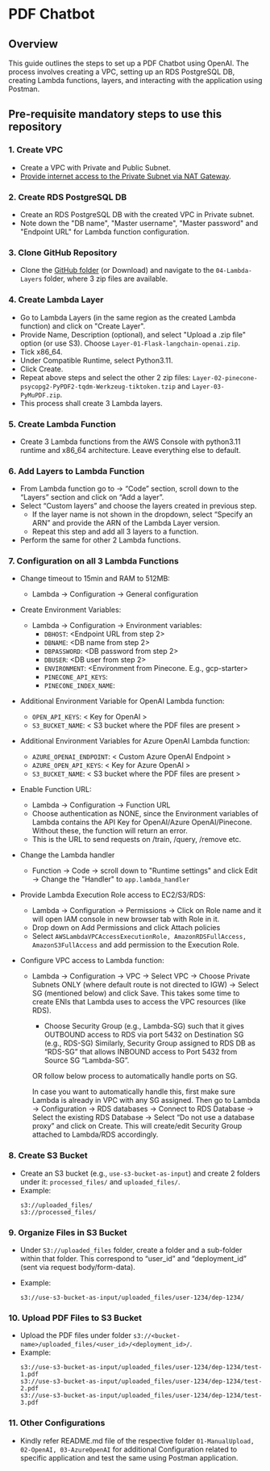 # PDF Chatbot 


## Overview

This guide outlines the steps to set up a PDF Chatbot using OpenAI. The process involves creating a VPC, setting up an RDS PostgreSQL DB, creating Lambda functions, layers, and interacting with the application using Postman.

## Pre-requisite mandatory steps to use this repository

### 1. Create VPC 

- Create a VPC with Private and Public Subnet.
- [Provide internet access to the Private Subnet via NAT Gateway](https://repost.aws/knowledge-center/nat-gateway-vpc-private-subnet).

### 2. Create RDS PostgreSQL DB

- Create an RDS PostgreSQL DB with the created VPC in Private subnet.
- Note down the "DB name", "Master username", "Master password" and "Endpoint URL" for Lambda function configuration.

### 3. Clone GitHub Repository

- Clone the [GitHub folder](https://github.com/manipuraco/askcybexAPIs/) (or Download) and navigate to the `04-Lambda-Layers` folder, where 3 zip files are available.

### 4. Create Lambda Layer

- Go to Lambda Layers (in the same region as the created Lambda function) and click on "Create Layer".
- Provide Name, Description (optional), and select "Upload a .zip file" option (or use S3). Choose `Layer-01-Flask-langchain-openai.zip`.
- Tick x86_64.
- Under Compatible Runtime, select Python3.11.
- Click Create.
- Repeat above steps and select the other 2 zip files: `Layer-02-pinecone-psycopg2-PyPDF2-tqdm-Werkzeug-tiktoken.tzip` and `Layer-03-PyMuPDF.zip`.
- This process shall create 3 Lambda layers.

### 5. Create Lambda Function

- Create 3 Lambda functions from the AWS Console with python3.11 runtime and x86_64 architecture. Leave everything else to default.

### 6. Add Layers to Lambda Function

- From Lambda function go to -> “Code” section, scroll down to the “Layers” section and click on “Add a layer”.
- Select “Custom layers” and choose the layers created in previous step.
  - If the layer name is not shown in the dropdown, select “Specify an ARN” and provide the ARN of the Lambda Layer version.
  - Repeat this step and add all 3 layers to a function.
- Perform the same for other 2 Lambda functions. 

### 7. Configuration on all 3 Lambda Functions

- Change timeout to 15min and RAM to 512MB:
    - Lambda -> Configuration -> General configuration

- Create Environment Variables:
    - Lambda -> Configuration -> Environment variables:
        - `DBHOST`: <Endpoint URL from step 2>
        - `DBNAME`: <DB name from step 2>
        - `DBPASSWORD`: <DB password from step 2>
        - `DBUSER`: <DB user from step 2>
        - `ENVIRONMENT`: <Environment from Pinecone. E.g., gcp-starter>
        - `PINECONE_API_KEYS`: <pinecone api key>
        - `PINECONE_INDEX_NAME`: <Pinecone index name>
        

- Additional Environment Variable for OpenAI Lambda function:
    - `OPEN_API_KEYS`: < Key for OpenAI >
    - `S3_BUCKET_NAME`: < S3 bucket where the PDF files are present >

- Additional Environment Variables for Azure OpenAI Lambda function:
    - `AZURE_OPENAI_ENDPOINT`: < Custom Azure OpenAI Endpoint >
    - `AZURE_OPEN_API_KEYS`: < Key for Azure OpenAI >
    - `S3_BUCKET_NAME`: < S3 bucket where the PDF files are present >

- Enable Function URL:
    - Lambda -> Configuration -> Function URL
    - Choose authentication as NONE, since the Environment variables of Lambda contains the API Key for OpenAI/Azure OpenAI/Pinecone. Without these, the function will return an error.
    - This is the URL to send requests on /train, /query, /remove etc.

- Change the Lambda handler
    - Function -> Code -> scroll down to "Runtime settings" and click Edit -> Change the "Handler" to `app.lambda_handler`
    
- Provide Lambda Execution Role access to EC2/S3/RDS:
    - Lambda -> Configuration -> Permissions -> Click on Role name and it will open IAM console in new browser tab with Role in it.
    - Drop down on Add Permissions and click Attach policies
    - Select `AWSLambdaVPCAccessExecutionRole, AmazonRDSFullAccess, AmazonS3FullAccess` and add permission to the Execution Role.

- Configure VPC access to Lambda function:
    - Lambda -> Configuration -> VPC -> Select VPC -> Choose Private Subnets ONLY (where default route is not directed to IGW) -> Select SG (mentioned below) and click Save. This takes some time to create ENIs that Lambda uses to access the VPC resources (like RDS).

        - Choose Security Group (e.g., Lambda-SG) such that it gives OUTBOUND access to RDS via port 5432 on Destination SG (e.g., RDS-SG)
        Similarly, Security Group assigned to RDS DB as “RDS-SG” that allows INBOUND access to Port 5432 from Source SG “Lambda-SG”. 

        OR follow below process to automatically handle ports on SG.

        In case you want to automatically handle this, first make sure Lambda is already in VPC with any SG assigned. Then go to Lambda -> Configuration -> RDS databases -> Connect to RDS Database -> Select the existing RDS Database -> Select “Do not use a database proxy” and click on Create. This will create/edit Security Group attached to Lambda/RDS accordingly.

### 8. Create S3 Bucket

- Create an S3 bucket (e.g., `use-s3-bucket-as-input`) and create 2 folders under it: `processed_files/` and `uploaded_files/`.
- Example:
    ```
    s3://uploaded_files/
    s3://processed_files/
    ```

### 9. Organize Files in S3 Bucket

- Under `S3://uploaded_files` folder, create a folder and a sub-folder within that folder. This correspond to “user_id” and “deployment_id” (sent via request body/form-data).

- Example: 
  ```
  s3://use-s3-bucket-as-input/uploaded_files/user-1234/dep-1234/
  ```

### 10. Upload PDF Files to S3 Bucket

- Upload the PDF files under folder `s3://<bucket-name>/uploaded_files/<user_id>/<deployment_id>/`.
- Example:
    ```
    s3://use-s3-bucket-as-input/uploaded_files/user-1234/dep-1234/test-1.pdf
    s3://use-s3-bucket-as-input/uploaded_files/user-1234/dep-1234/test-2.pdf
    s3://use-s3-bucket-as-input/uploaded_files/user-1234/dep-1234/test-3.pdf
    ```
### 11. Other Configurations

- Kindly refer README.md file of the respective folder `01-ManualUpload, 02-OpenAI, 03-AzureOpenAI` for additional Configuration related to specific application and test the same using Postman application.

